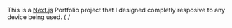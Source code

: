 This is a [Next.js](https://nextjs.org/) Portfolio project that I designed completly resposive to any device being used.
(./
